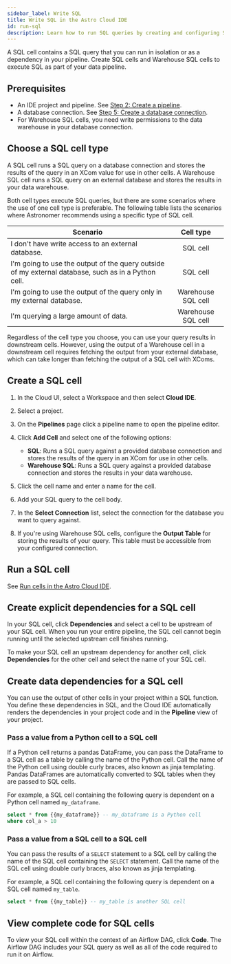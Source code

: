 ```yaml
---
sidebar_label: Write SQL
title: Write SQL in the Astro Cloud IDE
id: run-sql
description: Learn how to run SQL queries by creating and configuring SQL cells in the Astro Cloud IDE.
---
```


A SQL cell contains a SQL query that you can run in isolation or as a dependency in your pipeline. Create SQL cells and Warehouse SQL cells to execute SQL as part of your data pipeline. 

## Prerequisites 

- An IDE project and pipeline. See [Step 2: Create a pipeline](/astro/cloud-ide/quickstart.md#step-2-create-a-pipeline).
- A database connection. See [Step 5: Create a database connection](/astro/cloud-ide/quickstart.md#step-5-create-a-database-connection).
- For Warehouse SQL cells, you need write permissions to the data warehouse in your database connection. 

## Choose a SQL cell type

A SQL cell runs a SQL query on a database connection and stores the results of the query in an XCom value for use in other cells. A Warehouse SQL cell runs a SQL query on an external database and stores the results in your data warehouse.

Both cell types execute SQL queries, but there are some scenarios where the use of one cell type is preferable. The following table lists the scenarios where Astronomer recommends using a specific type of SQL cell.
  
| Scenario                                                                                            |     Cell type      |
| --------------------------------------------------------------------------------------------------- | :----------------: |
| I don't have write access to an external database.                                                  |      SQL cell      |
| I'm going to use the output of the query outside of my external database, such as in a Python cell. |      SQL cell      |
| I'm going to use the output of the query only in my external database.                              | Warehouse SQL cell |
| I'm querying a large amount of data.                                                                | Warehouse SQL cell |
  
Regardless of the cell type you choose, you can use your query results in downstream cells. However, using the output of a Warehouse cell in a downstream cell requires fetching the output from your external database, which can take longer than fetching the output of a SQL cell with XComs.

## Create a SQL cell

1. In the Cloud UI, select a Workspace and then select **Cloud IDE**.

2. Select a project.

3. On the **Pipelines** page click a pipeline name to open the pipeline editor.

4. Click **Add Cell** and select one of the following options:

    - **SQL**: Runs a SQL query against a provided database connection and stores the results of the query in an XCom for use in other cells.
    - **Warehouse SQL**: Runs a SQL query against a provided database connection and stores the results in your data warehouse.

5. Click the cell name and enter a name for the cell.

6. Add your SQL query to the cell body.

7. In the **Select Connection** list, select the connection for the database you want to query against.

8. If you're using Warehouse SQL cells, configure the **Output Table** for storing the results of your query. This table must be accessible from your configured connection.

## Run a SQL cell

See [Run cells in the Astro Cloud IDE](run-cells.md).

## Create explicit dependencies for a SQL cell

In your SQL cell, click **Dependencies** and select a cell to be upstream of your SQL cell. When you run your entire pipeline, the SQL cell cannot begin running until the selected upstream cell finishes running.

To make your SQL cell an upstream dependency for another cell, click **Dependencies** for the other cell and select the name of your SQL cell. 

## Create data dependencies for a SQL cell

You can use the output of other cells in your project within a SQL function. You define these dependencies in SQL, and the Cloud IDE automatically renders the dependencies in your project code and in the **Pipeline** view of your project.

### Pass a value from a Python cell to a SQL cell 

If a Python cell returns a pandas DataFrame, you can pass the DataFrame to a SQL cell as a table by calling the name of the Python cell. Call the name of the Python cell using double curly braces, also known as jinja templating. Pandas DataFrames are automatically converted to SQL tables when they are passed to SQL cells.

For example, a SQL cell containing the following query is dependent on a Python cell named `my_dataframe`.

```sql
select * from {{my_dataframe}} -- my_dataframe is a Python cell
where col_a > 10
```

### Pass a value from a SQL cell to a SQL cell 

You can pass the results of a `SELECT` statement to a SQL cell by calling the name of the SQL cell containing the `SELECT` statement. Call the name of the SQL cell using double curly braces, also known as jinja templating.

For example, a SQL cell containing the following query is dependent on a SQL cell named `my_table`.

```sql
select * from {{my_table}} -- my_table is another SQL cell
```

## View complete code for SQL cells

To view your SQL cell within the context of an Airflow DAG, click **Code**. The Airflow DAG includes your SQL query as well as all of the code required to run it on Airflow.
